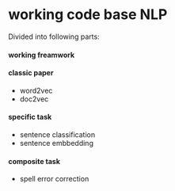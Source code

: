 # working code base NLP

Divided into following parts:

#### working freamwork


#### classic paper
- word2vec
- doc2vec


#### specific task
- sentence classification
- sentence embbedding

#### composite task
- spell error correction
